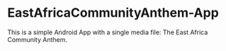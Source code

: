 # EastAfricaCommunityAnthem-App
This is a simple Android App with a single media file: The East Africa Community Anthem.

